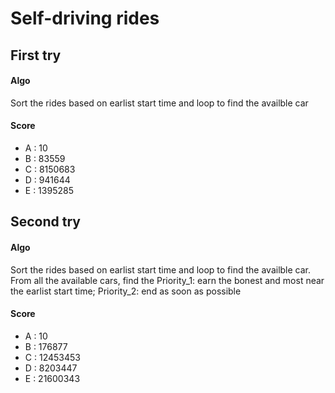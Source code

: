 # Self-driving rides

## First try

#### Algo

Sort the rides based on earlist start time and loop to find the availble car

#### Score

- A : 10
- B : 83559
- C : 8150683
- D : 941644
- E : 1395285

## Second try

#### Algo

Sort the rides based on earlist start time and loop to find the availble car. From all the available cars, find the Priority_1: earn the bonest and most near the earlist start time; Priority_2: end as soon as possible

#### Score

- A : 10
- B : 176877
- C : 12453453
- D : 8203447
- E : 21600343
